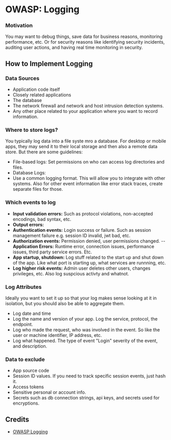 # OWASP: Logging

### Motivation
You may want to debug things, save data for business reasons, monitoring performance, etc. Or for security reasons like identifying security incidents, auditing user actions, and having real time monitoring in security.

## How to Implement Logging

### Data Sources 
- Application code itself
- Closely related applications 
- The database
- The network firewall and network and host intrusion detection systems. 
- Any other place related to your application where you want to record information.

### Where to store logs?
You typically log data into a file syste mro a database. For desktop or mobile apps, they may send it to their local storage and then also a remote data store. But there are some guidelines:
- File-based logs: Set permissions on who can access log directories and files.
- Database Logs: 
- Use a common logging format. This will allow you to integrate with other systems. Also for other event information like error stack traces, create separate files for those.

### Which events to log
- **Input validation errors:** Such as protocol violations, non-accepted encodings, bad syntax, etc.
- **Output errors:**
- **Authentication events:** Login success or failure. Such as session management failure e.g. session ID invalid, jwt bad, etc.
- **Authorization events:** Permission denied, user permissions changed.
-- **Application Errors:** Runtime error, connection issues, performance issues, third party service errors. Etc.
- **App startup, shutdown:** Log stuff related to the start up and shut down of the app. Like what port is starting up, what services are runnning, etc.
- **Log higher risk events:** Admin user deletes other users, changes privileges, etc. Also log suspcious activty and whatnot.

### Log Attributes
Ideally you want to set it up so that your log makes sense looking at it in isolation, but you should also be able to aggregate them. 
- Log date and time
- Log the name and version of your app. Log the service, protocol, the endpoint.
- Log who made the request, who was involved in the event. So like the user or machine identifier, IP address, etc.
- Log what happened. The type of event "Login" severity of the event, and description.

### Data to exclude
- App source code
- Session ID values. If you need to track specific session events, just hash it.
- Access tokens
- Sensitive personal or account info.
- Secrets such as db connection strings, api keys, and secrets used for encryptions.

## Credits
- [OWASP Logging](https://cheatsheetseries.owasp.org/cheatsheets/Logging_Cheat_Sheet.html)